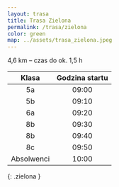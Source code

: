 ```yaml
---
layout: trasa
title: Trasa Zielona
permalink: /trasa/zielona
color: green
map: ../assets/trasa_zielona.jpeg
---
```

4,6 km – czas do ok. 1,5 h

|   Klasa    | Godzina startu |
|:----------:|:--------------:|
|     5a     |     09:00      |
|     5b     |     09:10      |
|     6a     |     09:20      |      
|     8b     |     09:30      |      
|     8b     |     09:40      |      
|     8c     |     09:50      |      
| Absolwenci |     10:00      |      
{: .zielona }


